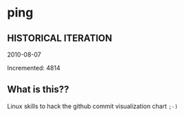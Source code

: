 # ping

## HISTORICAL ITERATION
2010-08-07

Incremented: 4814

## What is this?? 
Linux skills to hack the github commit visualization chart `;-)`
